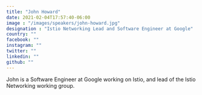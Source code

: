 ```yaml
---
title: "John Howard"
date: 2021-02-04T17:57:40-06:00
image : "/images/speakers/john-howard.jpg"
designation : "Istio Networking Lead and Software Engineer at Google"
country: ""
facebook: ""
instagram: ""
twitter: ""
linkedin: ""
github: ""
---
```


John is a Software Engineer at Google working on Istio, and lead of the Istio Networking working group.
